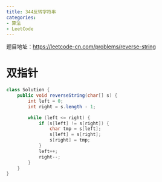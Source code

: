```yaml
---
title: 344反转字符串
categories: 
- 算法
- LeetCode
---
```


题目地址：https://leetcode-cn.com/problems/reverse-string

# 双指针

```java
class Solution {
    public void reverseString(char[] s) {
        int left = 0;
        int right = s.length - 1;

        while (left <= right) {
            if (s[left] != s[right]) {
                char tmp = s[left];
                s[left] = s[right];
                s[right] = tmp;
            }
            left++;
            right--;
        }
    }
}
```

